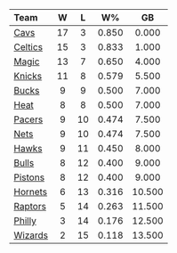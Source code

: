 | Team                            |  W  |  L  |  W%   |   GB   |
|:--------------------------------|:---:|:---:|:-----:|:------:|
| [Cavs](/r/clevelandcavs)        | 17  |  3  | 0.850 | 0.000  |
| [Celtics](/r/bostonceltics)     | 15  |  3  | 0.833 | 1.000  |
| [Magic](/r/OrlandoMagic)        | 13  |  7  | 0.650 | 4.000  |
| [Knicks](/r/NYKnicks)           | 11  |  8  | 0.579 | 5.500  |
| [Bucks](/r/MkeBucks)            |  9  |  9  | 0.500 | 7.000  |
| [Heat](/r/heat)                 |  8  |  8  | 0.500 | 7.000  |
| [Pacers](/r/pacers)             |  9  | 10  | 0.474 | 7.500  |
| [Nets](/r/GoNets)               |  9  | 10  | 0.474 | 7.500  |
| [Hawks](/r/AtlantaHawks)        |  9  | 11  | 0.450 | 8.000  |
| [Bulls](/r/chicagobulls)        |  8  | 12  | 0.400 | 9.000  |
| [Pistons](/r/DetroitPistons)    |  8  | 12  | 0.400 | 9.000  |
| [Hornets](/r/CharlotteHornets)  |  6  | 13  | 0.316 | 10.500 |
| [Raptors](/r/torontoraptors)    |  5  | 14  | 0.263 | 11.500 |
| [Philly](/r/sixers)             |  3  | 14  | 0.176 | 12.500 |
| [Wizards](/r/washingtonwizards) |  2  | 15  | 0.118 | 13.500 |